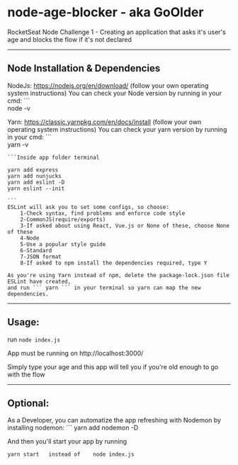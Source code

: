 # node-age-blocker - aka GoOlder
RocketSeat Node Challenge 1 - Creating an application that asks it's user's age and blocks the flow if it's not declared

---------------------------------------------------------------------------------------
## Node Installation & Dependencies	

NodeJs: https://nodejs.org/en/download/ (follow your own operating system instructions)
	You can check your Node version by running in your cmd:
	 ```   
		node -v  

Yarn: https://classic.yarnpkg.com/en/docs/install (follow your own operating system instructions)
	You can check your yarn version by running in your cmd:
	 ```  
		yarn -v 

	```Inside app folder terminal
		
	yarn add express   
	yarn add nunjucks
	yarn add eslint -D
	yarn eslint --init   
	
	```
  	ESLint will ask you to set some configs, so choose:
		1-Check syntax, find problems and enforce code style
		2-CommonJS(require/exports)
		3-If asked about using React, Vue.js or None of these, choose None of these
		4-Node
		5-Use a popular style guide
		6-Standard
		7-JSON format
		8-If asked to npm install the dependencies required, type Y
	
	As you're using Yarn instead of npm, delete the package-lock.json file ESLint have created,
	and run ``` yarn ``` in your terminal so yarn can map the new dependencies.
			
---------------------------------------------------------------------------------------
## Usage:

run 
``` node index.js ```

App must be running on http://localhost:3000/

Simply type your age and this app will tell you if you're old enough to go with the flow

---------------------------------------------------------------------------------------
## Optional:
	
As a Developer, you can automatize the app refreshing with Nodemon by installing nodemon: 
	```
		yarn add nodemon -D 

And then you'll start your app by running 

	yarn start   instead of    node index.js

